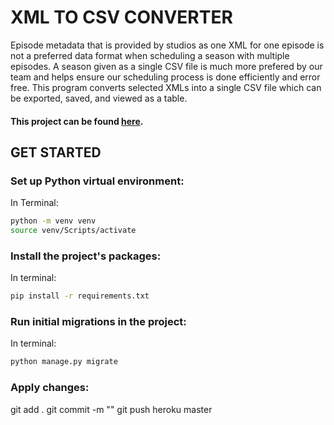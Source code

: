 # XML TO CSV CONVERTER

Episode metadata that is provided by studios as one XML for one episode is not a preferred data format when scheduling a season with multiple episodes.
A season given as a single CSV file is much more prefered by our team and helps ensure our scheduling process is done efficiently and error free.
This program converts selected XMLs into a single CSV file which can be exported, saved, and viewed as a table.

#### This project can be found [here](https://metadata-converter.herokuapp.com/). 

## GET STARTED
### Set up Python virtual environment:
In Terminal:
```bash
python -m venv venv
source venv/Scripts/activate
```

### Install the project's packages:
In terminal:
```bash
pip install -r requirements.txt
```

### Run initial migrations in the project:
In terminal:
```bash
python manage.py migrate
```

### Apply changes:
git add .
git commit -m "<description of changes>"
git push heroku master
